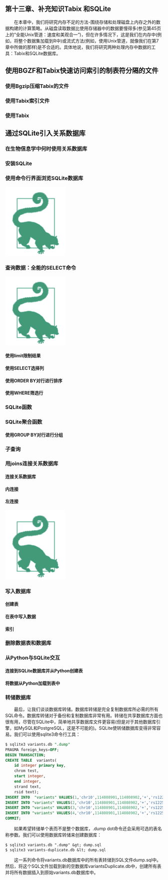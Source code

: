 ## 第十三章、补充知识Tabix 和SQLite

&emsp;&emsp;在本章中，我们将研究内存不足的方法-围绕存储和处理磁盘上内存之外的数据构建的计算策略。从磁盘读取数据比使用存储器中的数据要慢得多(参见第45页上的“全能Unix管道：速度和美观合一”)，但在许多情况下，这是我们在内存中(例如，将整个数据集加载到R中)或流式方法(例如，使用Unix管道，就像我们在第7章中所做的那样)是不合适的。具体地说，我们将研究两种处理内存中数据的工具：Tabix和SQLite数据库。

## 使用BGZF和Tabix快速访问索引的制表符分隔的文件

### 使用Bgzip压缩Tabix的文件
### 使用Tabix索引文件
### 使用Tabix

## 通过SQLite引入关系数据库

### 在生物信息学中何时使用关系数据库
### 安装SQLite
### 使用命令行界面浏览SQLite数据库

!['suggestion'](../img/suggestion.png)
### 查询数据：全能的SELECT命令
!['suggestion'](../img/suggestion.png)

#### 使用limit限制结果
#### 使用SELECT选择列
#### 使用ORDER BY对行进行排序
#### 使用WHERE筛选行

### SQLite函数
### SQLite聚合函数
#### 使用GROUP BY对行进行分组
### 子查询
### 用joins连接关系数据库
#### 连接关系数据库
#### 内连接
#### 左连接

!['suggestion'](../img/suggestion.png)
### 写入数据库
#### 创建表
#### 在表中写入数据
#### 索引
### 删除数据表和数据库
### 从Python与SQLite交互
#### 连接到SQLite数据库并从Python创建表
#### 将数据从Python加载到表中

### 转储数据库
&emsp;&emsp;最后，让我们谈谈数据库转储。数据库转储是完全复制数据库所必需的所有SQL命令。数据库转储对于备份和复制数据库非常有用。转储在共享数据库方面也很有用，尽管在SQLite中，简单地共享数据库文件更容易(但是对于其他数据库引擎，如MySQL和PostgreSQL，这是不可能的)。SQLite使转储数据库变得非常容易。我们可以使用sqlite3命令行工具：

```sql
$ sqlite3 variants.db ".dump"
PRAGMA foreign_keys=OFF;
BEGIN TRANSACTION;
CREATE TABLE  variants(
    id integer primary key,
    chrom test,
    start integer,
    end integer,
    strand text,
    rsid text);
INSERT INTO  "variants" VALUES(1,'chr10',114808901,114808902,'+','rs12255372');
INSERT INTO "variants" VALUES(2,'chr10',114808901,114808902,'+','rs12255372');
INSERT INTO "variants" VALUES(3,'chr10',114808901,114808902,'+','rs12255372');
INSERT INTO "variants" VALUES(4,'chr10',114808901,114808902,'+','rs12255372');
COMMIT;
```
 
&emsp;&emsp;如果希望转储单个表而不是整个数据库，.dump dot命令还会采用可选的表名称参数。我们可以使用数据库转储来创建数据库：
```shell
$ sqlite3 variants.db ".dump" &gt; dump.sql
$ sqlite3 variants-duplicate.db &lt; dump.sql
```

&emsp;&emsp;这一系列命令将variants.db数据库中的所有表转储到SQL文件dump.sql中。然后，将这个SQL文件加载到新的空数据库variantsDuplicate.db中，创建所有表并将所有数据插入到原始variants.db数据库中。
